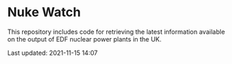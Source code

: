 # Nuke Watch

This repository includes code for retrieving the latest information available on the output of EDF nuclear power plants in the UK.

Last updated: 2021-11-15 14:07